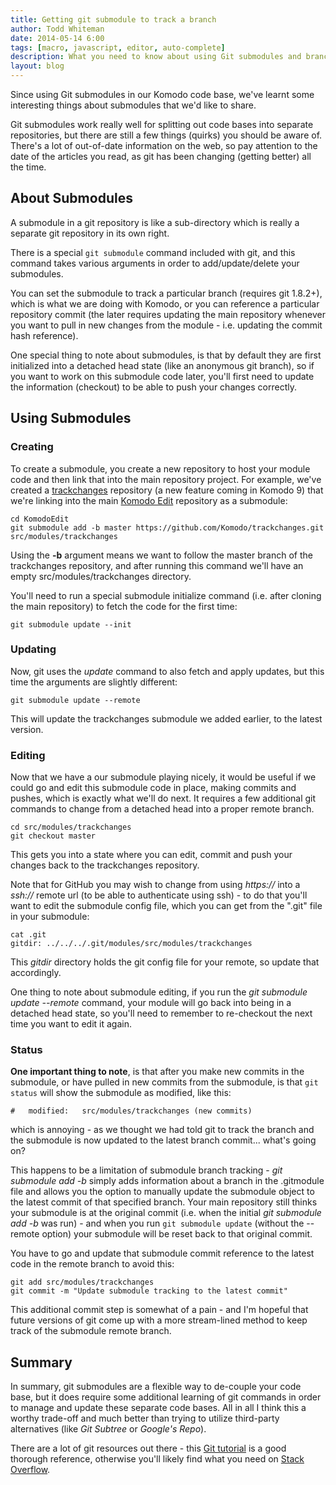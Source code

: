 ```yaml
---
title: Getting git submodule to track a branch
author: Todd Whiteman
date: 2014-05-14 6:00
tags: [macro, javascript, editor, auto-complete]
description: What you need to know about using Git submodules and branch tracking. We're sharing what we've learnt when using Git submodules in the Komodo code base.
layout: blog
---
```


<a style="font-size: 128px; margin: 10px;" href="https://github.com/Komodo/KomodoEdit" class="push-right">
    <i class="icon icon-github"></i>
</a>

Since using Git submodules in our Komodo code base, we've learnt some
interesting things about submodules that we'd like to share.

Git submodules work really well for splitting out code bases into separate
repositories, but there are still a few things (quirks) you should be aware of.
There's a lot of out-of-date information on the web, so pay attention to the
date of the articles you read, as git has been changing (getting better) all the
time.


## About Submodules

A submodule in a git repository is like a sub-directory which is really a
separate git repository in its own right.

There is a special ```git submodule``` command included with git, and this
command takes various arguments in order to add/update/delete your submodules.

You can set the submodule to track a particular branch (requires git 1.8.2+),
which is what we are doing with Komodo, or you can reference a particular
repository commit (the later requires updating the main repository whenever you
want to pull in new changes from the module - i.e. updating the commit hash
reference).

One special thing to note about submodules, is that by default they are first
initialized into a detached head state (like an anonymous git branch), so if you
want to work on this submodule code later, you'll first need to update the
information (checkout) to be able to push your changes correctly.


## Using Submodules

### Creating

To create a submodule, you create a new repository to host your module code and
then link that into the main repository project. For example, we've created a
[trackchanges] repository (a new feature coming in Komodo 9) that we're linking
into the main [Komodo Edit] repository as a submodule:

```
cd KomodoEdit
git submodule add -b master https://github.com/Komodo/trackchanges.git src/modules/trackchanges
```

Using the **-b** argument means we want to follow the master branch of the
trackchanges repository, and after running this command we'll have an empty
src/modules/trackchanges directory.

You'll need to run a special submodule initialize command (i.e. after cloning
the main repository) to fetch the code for the first time:

```
git submodule update --init
```

### Updating

Now, git uses the *update* command to also fetch and apply updates, but this
time the arguments are slightly different:

```
git submodule update --remote
```

This will update the trackchanges submodule we added earlier, to the latest
version.


### Editing

Now that we have a our submodule playing nicely, it would be useful if we could
go and edit this submodule code in place, making commits and pushes, which is
exactly what we'll do next. It requires a few additional git commands to change
from a detached head into a proper remote branch.

```
cd src/modules/trackchanges
git checkout master
```

This gets you into a state where you can edit, commit and push your changes back
to the trackchanges repository.

Note that for GitHub you may wish to change from using *https://* into a
*ssh://* remote url (to be able to authenticate using ssh) - to do that you'll
want to edit the submodule config file, which you can get from the ".git" file
in your submodule:

```
cat .git
gitdir: ../../../.git/modules/src/modules/trackchanges
```

This *gitdir* directory holds the git config file for your remote, so update
that accordingly.

One thing to note about submodule editing, if you run the *git submodule update
--remote* command, your module will go back into being in a detached head state,
so you'll need to remember to re-checkout the next time you want to edit it
again.


### Status

**One important thing to note**, is that after you make new commits in the
submodule, or have pulled in new commits from the submodule, is that ```git
status``` will show the submodule as modified, like this:

```
#	modified:   src/modules/trackchanges (new commits)
```

which is annoying - as we thought we had told git to track the branch and the
submodule is now updated to the latest branch commit... what's going on?

This happens to be a limitation of submodule branch tracking - *git submodule
add -b* simply adds information about a branch in the .gitmodule file and allows
you the option to manually update the submodule object to the latest commit of
that specified branch. Your main repository still thinks your submodule is at
the original commit (i.e. when the initial *git submodule add -b* was run) - and
when you run ```git submodule update``` (without the --remote option) your
submodule will be reset back to that original commit.

You have to go and update that submodule commit reference to the latest code in
the remote branch to avoid this:

```
git add src/modules/trackchanges
git commit -m "Update submodule tracking to the latest commit"
```

This additional commit step is somewhat of a pain - and I'm hopeful that future
versions of git come up with a more stream-lined method to keep track of the
submodule remote branch.


## Summary

In summary, git submodules are a flexible way to de-couple your code base, but
it does require some additional learning of git commands in order to manage and
update these separate code bases. All in all I think this a worthy trade-off and
much better than trying to utilize third-party alternatives (like *Git Subtree*
or *Google's Repo*).

There are a lot of git resources out there - this [Git tutorial] is a good
thorough reference, otherwise you'll likely find what you need on [Stack
Overflow].

   [trackchanges]: https://github.com/Komodo/trackchanges
   [Komodo Edit]: https://github.com/Komodo/KomodoEdit
   [Git tutorial]: http://www.vogella.com/tutorials/Git/article.html
   [Stack Overflow]: http://stackoverflow.com/
